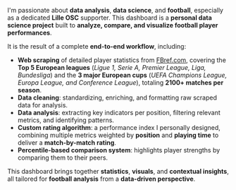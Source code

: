 I'm passionate about **data analysis**, **data science**, and **football**, especially as a dedicated **Lille OSC** supporter. This dashboard is a **personal data science project** built to **analyze, compare, and visualize football player performances**.

It is the result of a complete **end-to-end workflow**, including:

- **Web scraping** of detailed player statistics from [FBref.com](https://fbref.com), covering the **Top 5 European leagues** (*Ligue 1, Serie A, Premier League, Liga, Bundesliga*) and the **3 major European cups** (*UEFA Champions League, Europa League, and Conference League*), totaling **2100+ matches per season**.
- **Data cleaning**: standardizing, enriching, and formatting raw scraped data for analysis.
- **Data analysis**: extracting key indicators per position, filtering relevant metrics, and identifying patterns.
- **Custom rating algorithm**: a performance index I personally designed, combining multiple metrics weighted by **position** and **playing time** to deliver a **match-by-match rating**.
- **Percentile-based comparison system**: highlights player strengths by comparing them to their peers.

This dashboard brings together **statistics**, **visuals**, and **contextual insights**, all tailored for **football analysis** from a **data-driven perspective**.
